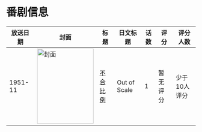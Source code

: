 # 番剧信息

|放送日期|封面|标题|日文标题|话数|评分|评分人数|
|---|---|---|---|---|---|---|
|1951-11|<img src="//lain.bgm.tv/pic/cover/c/cc/f0/359171_6aVAW.jpg" alt="封面" style="width:150px;height:200px;object-fit:cover;">|[不合比例](https://bangumi.tv/subject/359171)|Out of Scale|1|暂无评分|少于10人评分|
